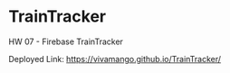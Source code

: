 # TrainTracker
HW 07 - Firebase TrainTracker

Deployed Link: https://vivamango.github.io/TrainTracker/
